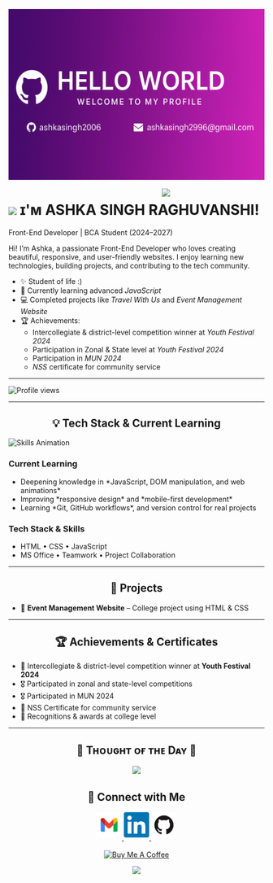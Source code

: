 <!--Banner-->
![Ashka Singh Raghuvanshi Banner](https://github.com/ashkasingh2006/ashkasingh2006/blob/main/ChatGPT%20Image%20Oct%205,%202025,%2006_16_36%20PM.png?raw=true )


<!--Night Owl image-->
<div>
  <img align="right" width="40%" src="https://owlbertsio-resized.s3.amazonaws.com/Popper.psd.full.png">
</div>

<!--Header Name-->
# <img src="https://emojis.slackmojis.com/emojis/images/1531849430/4246/blob-sunglasses.gif?1531849430" width="30"/> ɪ'ᴍ ASHKA SINGH RAGHUVANSHI! 
Front-End Developer | BCA Student (2024–2027)
<br /> 

<!--Start Intro-->               
<p align="left">
Hi! I’m Ashka, a passionate Front-End Developer who loves creating beautiful, responsive, and user-friendly websites.  
I enjoy learning new technologies, building projects, and contributing to the tech community.
</p>

- ✨ Student of life :)  
- 🌱 Currently learning advanced *JavaScript*  
- 💻 Completed projects like *Travel With Us* and *Event Management Website*  
- 🏆 Achievements:  
  - Intercollegiate & district-level competition winner at *Youth Festival 2024*  
  - Participation in Zonal & State level at *Youth Festival 2024*  
  - Participation in *MUN 2024*  
  - *NSS* certificate for community service  

---

<!--Profile Count Badge-->
<p align="left">
  <img src="https://komarev.com/ghpvc/?username=AshkaSinghRaghuvanshi&label=Profile%20views&color=770677&style=for-the-badge&logo=star" alt="Profile views" />
</p>

---

<!--Languages and Tools Section-->       
<h2 align="center">💡 Tech Stack & Current Learning</h2> 

<picture>
  <source media="(prefers-color-scheme: dark)" srcset="./Skills_Animation_Dark.gif">
  <source media="(prefers-color-scheme: light)" srcset="https://github.com/Kiran1689/kiran1689/raw/main/Skills_Animation_White.gif">
  <img align="left" alt="Skills Animation" src="https://github.com/Kiran1689/kiran1689/raw main/Skills_Animation_White.gif">
</picture>

<br />

<h3 align="left">Current Learning</h3>
<ul align="left">
  <li>Deepening knowledge in *JavaScript, DOM manipulation, and web animations*</li>
  <li>Improving *responsive design* and *mobile-first development*</li>
  <li>Learning *Git, GitHub workflows*, and version control for real projects</li>
</ul>

<h3 align="left">Tech Stack & Skills</h3>
<ul align="left">
  <li>HTML • CSS • JavaScript</li>
  <li>MS Office • Teamwork • Project Collaboration</li>
</ul>

---




<h2 align="center">🧠 Projects</h2>
<ul align="left">
  <li>🎉 <strong>Event Management Website</strong> – College project using HTML & CSS</li>
</ul>

---

<h2 align="center">🏆 Achievements & Certificates</h2>
<ul align="left">
  <li>🏅 Intercollegiate & district-level competition winner at <strong>Youth Festival 2024</strong></li>
  <li>🎖 Participated in zonal and state-level competitions</li>
  <li>🎖 Participated in MUN 2024</li>
  <li>📜 NSS Certificate for community service</li>
  <li>🌟 Recognitions & awards at college level</li>
</ul>

---




<!--Dynamic Quote card updates everyday at 12 PM--> 
<h2 align="center">🌟 Tʜᴏᴜɢʜᴛ ᴏғ ᴛʜᴇ Dᴀʏ 🌟</h2>





































<!--STARTS_HERE_QUOTE_CARD-->
<p align="center">
    <img src="https://readme-daily-quotes.vercel.app/api?author=Morihei%20Ueshiba&quote=To%20injure%20an%20opponent%20is%20to%20injure%20yourself.%20To%20control%20aggression%20without%20inflicting%20injury%20is%20the%20Art%20of%20Peace.&theme=dark&bg_color=220a28&author_color=ffeb95&accent_color=c56a90">
</p>
<!--ENDS_HERE_QUOTE_CARD-->









































































<h2 align="center">🤝 Connect with Me</h2>
<div align="center">
  <a href="mailto:ashkasingh2996@gmail.com" target="_blank">
   <img src="./vecteezy_google-mail-gmail-icon-logo-symbol_22484516.png" width=50 height=50 alt="ashkasingh2996@gmail.com" style="margin-bottom: 5px;" />
</a>

  <a href="https://www.linkedin.com/in/ashka-singh-raghuvanshi-147387343" target="_blank">
   <img src="./LinkedIn_logo_initials.png" width=50 height=50 alt="linkedin" style="margin-bottom: 5px;" />
</a>
  <a href="https://github.com/AshkaSinghRaghuvanshi" target="_blank">
   <img src="./git hub logo.png" width=50 height=50 alt="ashkasingh2006" style="margin-bottom: 5px;" />
</a>
</div>

<br/>

<!--Buy me a coffee-->
<div align="center">
  <a href="https://www.buymeacoffee.com/AshkaSinghRaghuvansh" target="_blank">
    <img src="https://cdn.buymeacoffee.com/buttons/v2/default-yellow.png" alt="Buy Me A Coffee" style="height: 40px !important;width: 200px !important;">
  </a>
</div>

<!--Footer--> 
<p align="center">
  <img src="https://capsule-render.vercel.app/api?type=waving&color=gradient&height=65&section=footer"/>
</p> 


